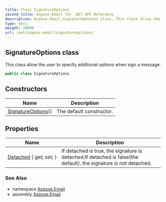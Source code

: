 ```yaml
---
title: Class SignatureOptions
second_title: Aspose.Email for .NET API Reference
description: Aspose.Email.SignatureOptions class. This class allow the user to specify additional options when sign a message
type: docs
weight: 20090
url: /net/aspose.email/signatureoptions/
---
```

## SignatureOptions class

This class allow the user to specify additional options when sign a message.

```csharp
public class SignatureOptions
```

## Constructors

| Name | Description |
| --- | --- |
| [SignatureOptions](signatureoptions/)() | The default constructor. |

## Properties

| Name | Description |
| --- | --- |
| [Detached](../../aspose.email/signatureoptions/detached/) { get; set; } | If detached is true, the signature is detached.If detached is false(the default), the signature is not detached. |

### See Also

* namespace [Aspose.Email](../../aspose.email/)
* assembly [Aspose.Email](../../)


